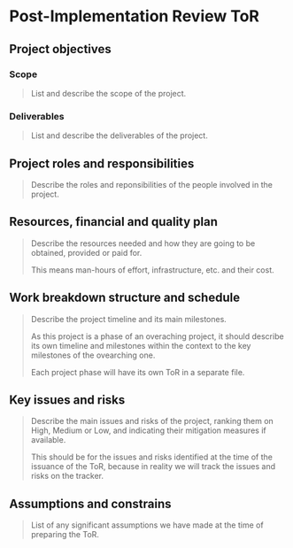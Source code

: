 # Post-Implementation Review ToR

## Project objectives

### Scope

> List and describe the scope of the project.

### Deliverables

> List and describe the deliverables of the project.

## Project roles and responsibilities

> Describe the roles and reponsibilities of the people involved in the project.

## Resources, financial and quality plan

> Describe the resources needed and how they are going to be obtained, provided or paid for.
> 
> This means man-hours of effort, infrastructure, etc. and their cost.

## Work breakdown structure and schedule

> Describe the project timeline and its main milestones.
> 
> As this project is a phase of an overaching project, it should describe its own timeline and milestones within the context to the key milestones of the ovearching one.
> 
> Each project phase will have its own ToR in a separate file.

## Key issues and risks

> Describe the main issues and risks of the project, ranking them on High, Medium or Low, and indicating their mitigation measures if available.
> 
> This should be for the issues and risks identified at the time of the issuance of the ToR, because in reality we will track the issues and risks on the tracker.

## Assumptions and constrains

> List of any significant assumptions we have made at the time of preparing the ToR.
